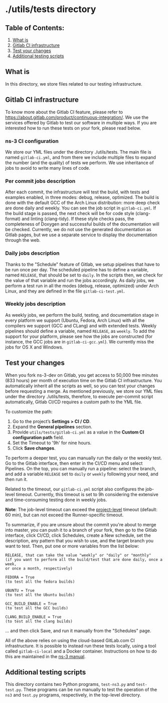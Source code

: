 ./utils/tests directory
=======================

## Table of Contents:

1) [What is](#what-is)
2) [Gitlab CI infrastructure](#gitlab-ci-infrastructure)
3) [Test your changes](#test-your-changes)
4) [Additional testing scripts](#additional-testing-scripts)

## What is

In this directory, we store files related to our testing infrastructure.

## Gitlab CI infrastructure

To know more about the Gitlab CI feature, please refer to https://about.gitlab.com/product/continuous-integration/. We use the services offered by Gitlab to test our software in multiple ways. If you are interested how to run these tests on your fork, please read below.

### ns-3 CI configuration

We store our YML files under the directory ./utils/tests. The main file is named `gitlab-ci.yml`, and from there we include multiple files to expand the number (and the quality) of tests we perform. We use inheritance of jobs to avoid to write many lines of code.

### Per commit jobs description

After each commit, the infrastructure will test the build, with tests and examples enabled, in three modes: debug, release, optimized. The build is done with the default GCC of the Arch Linux distribution: more deep check are done daily and weekly. You can see the job script in `gitlab-ci.yml`. If the build stage is passed, the next check will be for code style (clang-format) and linting (clang-tidy).  If these style checks pass, the completeness of Doxygen and successful builds of the documentation will be checked.  Currently, we do not use the generated documentation as Gitlab pages, but we use a separate service to display the documentation through the web.

### Daily jobs description

Thanks to the "Schedule" feature of Gitlab, we setup pipelines that have to be run once per day. The scheduled pipeline has to define a variable, named `RELEASE`, that should be set to `daily`. In the scripts then, we check for the value of that variable and run the jobs accordingly. As daily jobs, we perform a test run in all the modes (debug, release, optimized) under Arch Linux, and they are defined in the file `gitlab-ci-test.yml`.

### Weekly jobs description

As weekly jobs, we perform the build, testing, and documentation stage in every platform we support (Ubuntu, Fedora, Arch Linux) with all the compilers we support (GCC and CLang) and with extended tests. Weekly pipelines should define a variable, named `RELEASE`, as `weekly`. To add the support for your platform, please see how the jobs are constructed (for instance, the GCC jobs are in `gitlab-ci-gcc.yml`). We currently miss the jobs for OS X and Windows.

## Test your changes

When you fork ns-3-dev on Gitlab, you get access to 50,000 free minutes (833 hours) per month of execution time on the Gitlab CI infrastructure. You automatically inherit all the scripts as well, so you can test your changes before requesting a merge. As mentioned previously, we store our YML files under the directory ./utils/tests, therefore, to execute per-commit script automatically, Gitlab CI/CD requires a custom path to the YML file.

To customize the path:

1. Go to the project’s **Settings > CI / CD**.
2. Expand the **General pipelines** section.
3. Provide `utils/tests/gitlab-ci.yml` as a value in the **Custom CI configuration path** field.
4. Set the Timeout to '9h' for nine hours.
5. Click **Save changes**.

To perform a deeper test, you can manually run the daily or the weekly test. Go to the Gitlab interface, then enter in the CI/CD menu and select Pipelines. On the top, you can manually run a pipeline: select the branch, and add a variable `RELEASE` set to `daily` or `weekly` following your need, and then run it.

Related to the timeout, our `gitlab-ci.yml` script also configures the job-level timeout. Currently, this timeout is set to 9h considering the extensive and time-consuming testing done in weekly jobs.

**Note**: The job-level timeout can exceed the [project-level](https://docs.gitlab.com/ee/ci/pipelines/settings.html#set-a-limit-for-how-long-jobs-can-run) timeout (default: 60 min), but can not exceed the Runner-specific timeout.


To summarize, if you are unsure about the commit you're about to
merge into master, you can push it to a branch of your fork, then go to
the Gitlab interface, click CI/CD, click Schedules, create a New
schedule, set the description, any pattern that you wish to use, and the
target branch you want to test. Then, put one or more variables from the
list below:

```shell
RELEASE, that can take the value "weekly" or "daily" or "monthly"
(if you want to perform all the build/test that are done daily, once a week,
or once a month, respectively)

FEDORA = True
(to test all the fedora builds)

UBUNTU = True
(to test all the Ubuntu builds)

GCC_BUILD_ENABLE = True
(to test all the GCC builds)

CLANG_BUILD_ENABLE = True
(to test all the clang builds)
```

... and then click Save, and run it manually from the "Schedules" page.

All of the above relies on using the cloud-based GitLab.com CI infrastructure.
It is possible to instead run these tests locally, using a tool called
``gitlab-ci-local`` and a Docker container.  Instructions on how to do
this are maintained in the [ns-3 manual](https://www.nsnam.org/docs/manual/html/working-with-gitlab-ci-local.html).

## Additional testing scripts

This directory contains two Python programs, ``test-ns3.py`` and ``test-test.py``.  These programs can be run manually to test the operation of the
``ns3`` and ``test.py`` programs, respectively, in the top-level directory.

